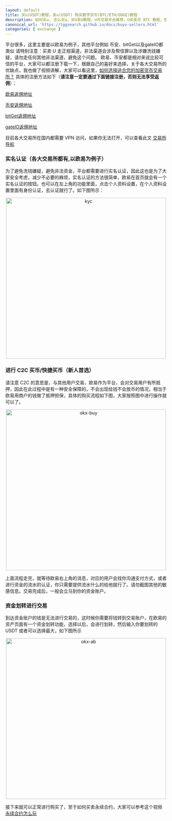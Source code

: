```yaml
---
layout: default
title: 买u(USDT)教程，卖u(USDT) 购买数字货币(BTC/ETH/DOGE)教程
description: 如何买u, 怎么买u，买U卖U教程，U币交易平台推荐，U买卖币 BTC 教程，包括注册，返佣，实名以及出入金方法
canonical_url: 'https://tggsearch.github.io/docs/buyu-selleru.html'
categories: [ exchange ]
---
```

平台很多，这里主要是以欧易为例子，其他平台例如 币安、bitGet以及gateIO都类似
请特别注意：买卖 U 走正规渠道，非法渠道会涉及帮信罪以及涉嫌洗钱嫌疑，请勿走任何其他非法渠道，避免这个问题。
欧易、币安都是相对来说比较可信的平台，大家可以都注册下载一下，根据自己的喜好来选择，关于各大交易所的优缺点，我也做了视频讲解，大家可以看这里，[如何选择适合您的加密货币交易所？](./302.html?target=https://www.youtube.com/watch?v=e5eqMJAFkPs&t=10s) 具体的注册方法如下（<b>请注意一定要通过下面链接注册，否则无法享受返佣</b>）：

[欧易返佣地址](./302.html?target=https://www.okx.com/join/79153417)

[币安返佣地址](./302.html?target=https://accounts.binance.com/register?ref=G1Q331LS)

[bitGet返佣地址](./302.html?target=https://partner.bitget.com/bg/ml6l51911687837747447)

[gateIO返佣地址](./302.html?target=https://www.gate.io/signup/UllHXA0J/ab10?ref_type=103)

目前各大交易所在国内都需要 VPN 访问，如果你无法打开，可以查看此文 [交易所导航](./coins-index.html)

### 实名认证（各大交易所都有,以欧易为例子）
为了避免洗钱嫌疑，避免非法资金，平台都需要进行实名认证，因此这也是为了大家安全考虑，减少不必要的麻烦，实名认证的方法很简单，欧易在首页就会有一个实名认证的按钮。也可以在左上角的功能里面，点击个人资料设置，在个人资料设置里面有身份认证，去认证就行了。如下图所示：

<div align=center>
    <img alt="kyc" src="https://cdn.jsdelivr.net/gh/tggsearch/tggSearch.github.io/assets/img/ok-kyc.png" height="500"/>
</div>

### 进行 C2C 买币/快捷买币（新人首选）
请注意 C2C 的意思是，与其他用户交易，欧易作为平台，会对交易用户有所抵押，因此在此过程中是有一种安全保障的，不会出现给钱不会放币的情况，相当于欧易用商户的钱做了抵押担保，具体的购买流程如下图，大家按照图中进行操作就可以了。

<div align=center>
    <img alt="okx-buy" src="https://cdn.jsdelivr.net/gh/tggsearch/tggSearch.github.io/assets/img/okx-buy.png" height="500"/>
</div>

上面流程走完，就等待欧易右上角的消息，对应的用户会找你沟通支付方式，或者进行资金的流水的认证，你只需要提供流水什么的给他就行了。请勿截图其他的敏感信息。交易完成后，一般会立马到你的资金账户。

### 资金划转进行交易
到达资金账户的钱是无法进行交易的，这时候你需要将钱转到交易账户，在欧易的资产页面有一个资金划转功能，选择以后，会进行划转，然后输入你要划转的 USDT 或者可以选择最大，如下图所示

<div align=center>
    <img  alt="okx-ab" src="https://cdn.jsdelivr.net/gh/tggsearch/tggSearch.github.io/assets/img/okx-ab.png" height="500"/>
</div>

接下来就可以正常进行购买了，至于如何买卖永续合约，大家可以参考这个视频 [永续合约怎么玩](./302.html?target=https://www.youtube.com/watch?v=SJ2vnMhZTbk&t=6s)